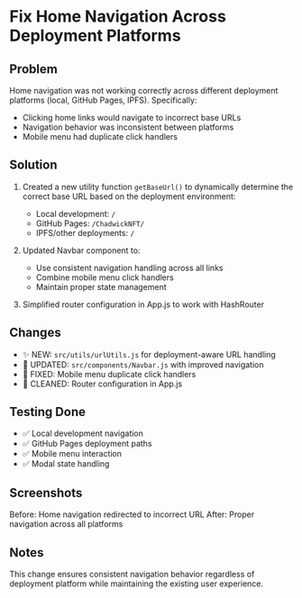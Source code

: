 # Fix Home Navigation Across Deployment Platforms

## Problem
Home navigation was not working correctly across different deployment platforms (local, GitHub Pages, IPFS). Specifically:
- Clicking home links would navigate to incorrect base URLs
- Navigation behavior was inconsistent between platforms
- Mobile menu had duplicate click handlers

## Solution
1. Created a new utility function `getBaseUrl()` to dynamically determine the correct base URL based on the deployment environment:
   - Local development: `/`
   - GitHub Pages: `/ChadwickNFT/`
   - IPFS/other deployments: `/`

2. Updated Navbar component to:
   - Use consistent navigation handling across all links
   - Combine mobile menu click handlers
   - Maintain proper state management

3. Simplified router configuration in App.js to work with HashRouter

## Changes
- ✨ NEW: `src/utils/urlUtils.js` for deployment-aware URL handling
- 🔄 UPDATED: `src/components/Navbar.js` with improved navigation
- 🔧 FIXED: Mobile menu duplicate click handlers
- 🧹 CLEANED: Router configuration in App.js

## Testing Done
- ✅ Local development navigation
- ✅ GitHub Pages deployment paths
- ✅ Mobile menu interaction
- ✅ Modal state handling

## Screenshots
Before: Home navigation redirected to incorrect URL
After: Proper navigation across all platforms

## Notes
This change ensures consistent navigation behavior regardless of deployment platform while maintaining the existing user experience.
